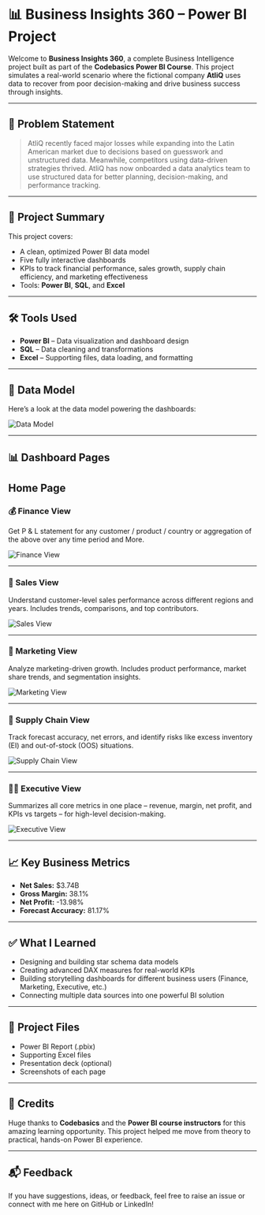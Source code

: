 # 📊 Business Insights 360 – Power BI Project

Welcome to **Business Insights 360**, a complete Business Intelligence project built as part of the **Codebasics Power BI Course**. This project simulates a real-world scenario where the fictional company **AtliQ** uses data to recover from poor decision-making and drive business success through insights.

---

## 🧠 Problem Statement

> AtliQ recently faced major losses while expanding into the Latin American market due to decisions based on guesswork and unstructured data. Meanwhile, competitors using data-driven strategies thrived. AtliQ has now onboarded a data analytics team to use structured data for better planning, decision-making, and performance tracking.

---

## 📌 Project Summary

This project covers:

- A clean, optimized Power BI data model
- Five fully interactive dashboards
- KPIs to track financial performance, sales growth, supply chain efficiency, and marketing effectiveness
- Tools: **Power BI**, **SQL**, and **Excel**

---

## 🛠️ Tools Used

- **Power BI** – Data visualization and dashboard design
- **SQL** – Data cleaning and transformations
- **Excel** – Supporting files, data loading, and formatting

---

## 🧱 Data Model

Here’s a look at the data model powering the dashboards:

![Data Model](Screenshot%202025-05-02%20151331.png)

---

## 📊 Dashboard Pages

## Home Page 


### 💰 Finance View
Get  P & L statement for any customer / product / country or aggregation of the above over any time period and More.

![Finance View]([https://github.com/Sahilsingh003/Business-Insights-360/blob/2b69d74ffdf48b19d2380e341c69d658ffb33904/finanace_page-0001.jpg])

---

### 💼 Sales View
Understand customer-level sales performance across different regions and years. Includes trends, comparisons, and top contributors.

![Sales View](INSERT_IMAGE_LINK_HERE)

---

### 📣 Marketing View
Analyze marketing-driven growth. Includes product performance, market share trends, and segmentation insights.

![Marketing View](INSERT_IMAGE_LINK_HERE)

---

### 🚚 Supply Chain View
Track forecast accuracy, net errors, and identify risks like excess inventory (EI) and out-of-stock (OOS) situations.

![Supply Chain View](INSERT_IMAGE_LINK_HERE)

---

### 🧑‍💼 Executive View
Summarizes all core metrics in one place – revenue, margin, net profit, and KPIs vs targets – for high-level decision-making.

![Executive View](INSERT_IMAGE_LINK_HERE)

---

## 📈 Key Business Metrics

- **Net Sales:** $3.74B
- **Gross Margin:** 38.1%
- **Net Profit:** -13.98%
- **Forecast Accuracy:** 81.17%

---

## ✅ What I Learned

- Designing and building star schema data models
- Creating advanced DAX measures for real-world KPIs
- Building storytelling dashboards for different business users (Finance, Marketing, Executive, etc.)
- Connecting multiple data sources into one powerful BI solution

---

## 📁 Project Files

- Power BI Report (.pbix)
- Supporting Excel files
- Presentation deck (optional)
- Screenshots of each page

---

## 🙌 Credits

Huge thanks to **Codebasics** and the **Power BI course instructors** for this amazing learning opportunity. This project helped me move from theory to practical, hands-on Power BI experience.

---

## 📬 Feedback

If you have suggestions, ideas, or feedback, feel free to raise an issue or connect with me here on GitHub or LinkedIn!
